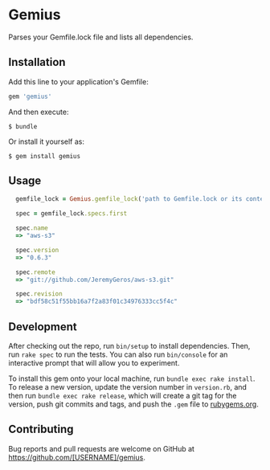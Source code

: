 # Gemius

Parses your Gemfile.lock file and lists all dependencies.

## Installation

Add this line to your application's Gemfile:

```ruby
gem 'gemius'
```

And then execute:

    $ bundle

Or install it yourself as:

    $ gem install gemius

## Usage

```ruby
  gemfile_lock = Gemius.gemfile_lock('path to Gemfile.lock or its contents')

  spec = gemfile_lock.specs.first

  spec.name
  => "aws-s3"

  spec.version
  => "0.6.3"

  spec.remote
  => "git://github.com/JeremyGeros/aws-s3.git"

  spec.revision
  => "bdf58c51f55bb16a7f2a83f01c34976333cc5f4c"
```

## Development

After checking out the repo, run `bin/setup` to install dependencies. Then, run `rake spec` to run the tests. You can also run `bin/console` for an interactive prompt that will allow you to experiment.

To install this gem onto your local machine, run `bundle exec rake install`. To release a new version, update the version number in `version.rb`, and then run `bundle exec rake release`, which will create a git tag for the version, push git commits and tags, and push the `.gem` file to [rubygems.org](https://rubygems.org).

## Contributing

Bug reports and pull requests are welcome on GitHub at https://github.com/[USERNAME]/gemius.

